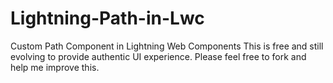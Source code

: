 # Lightning-Path-in-Lwc
Custom Path Component in Lightning Web Components
This is free and still evolving to provide authentic UI experience. Please feel free to fork and help me improve this.
